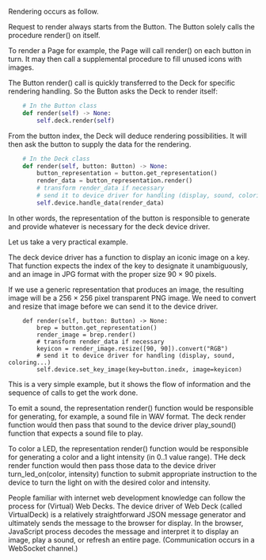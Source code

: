 Rendering occurs as follow.

Request to render always starts from the Button. The Button solely calls the procedure render() on itself.

To render a Page for example, the Page will call render() on each button in turn. It may then call a supplemental procedure to fill unused icons with images.

The Button render() call is quickly transferred to the Deck for specific rendering handling. So the Button asks the Deck to render itself:

```py
    # In the Button class
	def render(self) -> None:
		self.deck.render(self)
```

From the button index, the Deck will deduce rendering possibilities. It will then ask the button to supply the data for the rendering.

```py
	# In the Deck class
	def render(self, button: Button) -> None:
		button_representation = button.get_representation()
		render_data = button_representation.render()
		# transform render_data if necessary
		# send it to device driver for handling (display, sound, coloring...)
		self.device.handle_data(render_data)
```

In other words, the representation of the button is responsible to generate and provide whatever is necessary for the deck device driver.

Let us take a very practical example.

The deck device driver has a function to display an iconic image on a key. That function expects the index of the key to designate it unambiguously, and an image in JPG format with the proper size 90 × 90 pixels.

If we use a generic representation that produces an image, the resulting image will be a 256 × 256 pixel transparent PNG image. We need to convert and resize that image before we can send it to the device driver.

```
	def render(self, button: Button) -> None:
		brep = button.get_representation()
		render_image = brep.render()
		# transform render_data if necessary
		keyicon = render_image.resize([90, 90]).convert("RGB")
		# send it to device driver for handling (display, sound, coloring...)
		self.device.set_key_image(key=button.inedx, image=keyicon)
```

This is a very simple example, but it shows the flow of information and the sequence of calls to get the work done.

To emit a sound, the representation render() function would be responsible for generating, for example, a sound file in WAV format. The deck render function would then pass that sound to the device driver play_sound() function that expects a sound file to play.

To color a LED, the representation render() function would be responsible for generating a color and a light intensity (in 0..1 value range). THe deck render function would then pass those data to the device driver turn_led_on(color, intensity) function to submit appropriate instruction to the device to turn the light on with the desired color and intensity.

People familiar with internet web development knowledge can follow the process for (Virtual) Web Decks. The device driver of Web Deck (called VirtualDeck) is a relatively straightforward JSON message generator and ultimately sends the message to the browser for display. In the browser, JavaScript process decodes the message and interpret it to display an image, play a sound, or refresh an entire page. (Communication occurs in a WebSocket channel.)
